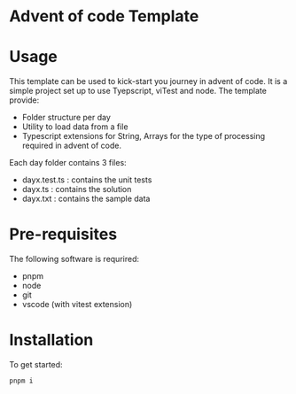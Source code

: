 # Advent of code Template

# Usage
This template can be used to kick-start you journey in advent of code. It is a simple project set up to use Tyepscript, viTest and node. The template provide:

- Folder structure per day
- Utility to load data from a file
- Typescript extensions for String, Arrays for the type of processing required in advent of code.

Each day folder contains 3 files:
- dayx.test.ts : contains the unit tests
- dayx.ts : contains the solution
- dayx.txt : contains the sample data

# Pre-requisites
The following software is requrired:
- pnpm
- node
- git
- vscode (with vitest extension)

# Installation
To get started:
```
pnpm i
```

